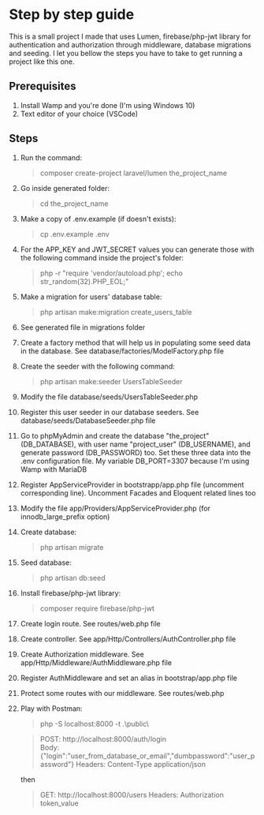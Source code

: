 # Step by step guide

This is a small project I made that uses Lumen, firebase/php-jwt library for authentication and authorization through middleware, database migrations and seeding. I let you bellow the steps you have to take to get running a project like this one.

## Prerequisites

1. Install Wamp and you're done (I'm using Windows 10)
2. Text editor of your choice (VSCode)

## Steps

1. Run the command:

    > composer create-project laravel/lumen the_project_name

2. Go inside generated folder:

    > cd the_project_name

3. Make a copy of .env.example (if doesn't exists):

    > cp .env.example .env

4. For the APP_KEY and JWT_SECRET values you can generate those with the following command inside the project's folder:

    > php -r "require 'vendor/autoload.php'; echo str_random(32).PHP_EOL;"

5. Make a migration for users' database table:

    > php artisan make:migration create_users_table

6. See generated file in migrations folder

7. Create a factory method that will help us in populating some seed data in the database. See database/factories/ModelFactory.php file

8. Create the seeder with the following command:

    > php artisan make:seeder UsersTableSeeder

9. Modify the file database/seeds/UsersTableSeeder.php

10. Register this user seeder in our database seeders. See database/seeds/DatabaseSeeder.php file

11. Go to phpMyAdmin and create the database "the_project" (DB_DATABASE), with user name "project_user" (DB_USERNAME), and generate password (DB_PASSWORD) too. Set these three data into the .env configuration file. My variable DB_PORT=3307 because I'm using Wamp with MariaDB

13. Register AppServiceProvider in bootstrapp/app.php file (uncomment corresponding line). Uncomment Facades and Eloquent related lines too

14. Modify the file app/Providers/AppServiceProvider.php (for innodb_large_prefix option)

15. Create database:
    > php artisan migrate

16. Seed database:
    > php artisan db:seed

17. Install firebase/php-jwt library:

    > composer require firebase/php-jwt

18. Create login route. See routes/web.php file

19. Create controller. See app/Http/Controllers/AuthController.php file

20. Create Authorization middleware. See app/Http/Middleware/AuthMiddleware.php file

21. Register AuthMiddleware and set an alias in bootstrap/app.php file

22. Protect some routes with our middleware. See routes/web.php

23. Play with Postman:

    > php -S localhost:8000 -t .\public\

    > POST: http://localhost:8000/auth/login    
    > Body: {"login":"user_from_database_or_email","dumbpassword":"user_password"}
    > Headers: Content-Type application/json

    then

    > GET: http://localhost:8000/users
    > Headers: Authorization token_value


